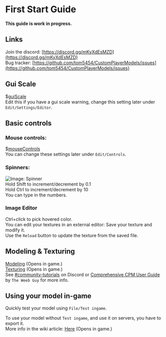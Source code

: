 # First Start Guide
**This guide is work in progress.**

## Links
Join the discord: [https://discord.gg/mKyXdEsMZD](https://discord.gg/mKyXdEsMZD)  
Bug tracker: [https://github.com/tom5454/CustomPlayerModels/issues](https://github.com/tom5454/CustomPlayerModels/issues)

## Gui Scale
$[guiScale]()  
Edit this if you have a gui scale warning, change this setting later under `Edit/Settings/Editor`.  

## Basic controls
### Mouse controls:
$[mouseControls]()  
You can change these settings later under `Edit/Controls`.  

### Spinners:
![Image: Spinner](https://github.com/tom5454/CustomPlayerModels/wiki/images/spinner.png)  
Hold Shift to increment/decrement by 0.1  
Hold Ctrl to increment/decrement by 10  
You can type in the numbers.  

### Image Editor
Ctrl+click to pick hovered color.  
You can edit your textures in an external editor: Save your texture and modify it.  
Use the `Reload` button to update the texture from the saved file.  

## Modeling & Texturing
[Modeling](https://github.com/tom5454/CustomPlayerModels/wiki/Modelling) (Opens in game.)  
[Texturing](https://github.com/tom5454/CustomPlayerModels/wiki/Texturing) (Opens in game.)  
See [#community-tutorials](https://discord.com/channels/811508670205788211/844561618281168968) on Discord or [Comprehensive CPM User Guide](https://docs.google.com/presentation/d/117GBWxtyNT6L3a69cENXz1Gjx-MplB1UC9l_uISn6oQ/edit?usp=sharing) by `The Weeb Guy` for more info.  

## Using your model in-game
Quickly test your model using `File/Test ingame`.  

To use your model without `Test ingame`, and use it on servers, you have to export it.  
More info in the wiki article: [Here](https://github.com/tom5454/CustomPlayerModels/wiki/Exporting) (Opens in game.)
